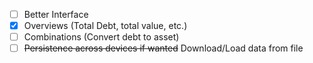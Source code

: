 - [ ] Better Interface
- [x] Overviews (Total Debt, total value, etc.)
- [ ] Combinations (Convert debt to asset)
- [ ] ~~Persistence across devices if wanted~~ Download/Load data from file